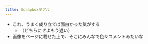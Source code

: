 ```yaml
---
title: Scrapbox卒アル
---
```


* これ、うまく成り立てば面白かった気がする
  * （どちらにせよもう遅い）
* 画像をページに載せた上で、そこにみんなで色々コメントみたいな
